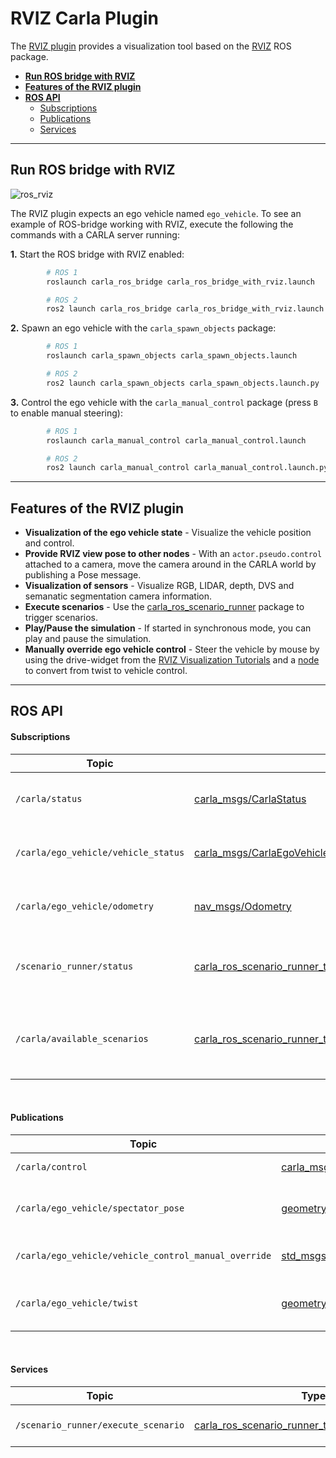 # RVIZ Carla Plugin

The [RVIZ plugin](https://github.com/carla-simulator/ros-bridge/tree/master/rviz_carla_plugin) provides a visualization tool based on the [RVIZ](https://wiki.ros.org/rviz) ROS package.

- [__Run ROS bridge with RVIZ__](#run-ros-bridge-with-rviz)
- [__Features of the RVIZ plugin__](#features-of-the-rviz-plugin)
- [__ROS API__](#ros-api)
    - [Subscriptions](#subscriptions)
    - [Publications](#publications)
    - [Services](#services)

---

## Run ROS bridge with RVIZ

![ros_rviz](images/ros_rviz.png)

The RVIZ plugin expects an ego vehicle named `ego_vehicle`. To see an example of ROS-bridge working with RVIZ, execute the following the commands with a CARLA server running:

__1.__ Start the ROS bridge with RVIZ enabled:

```sh
        # ROS 1
        roslaunch carla_ros_bridge carla_ros_bridge_with_rviz.launch

        # ROS 2
        ros2 launch carla_ros_bridge carla_ros_bridge_with_rviz.launch.py
```

__2.__ Spawn an ego vehicle with the `carla_spawn_objects` package:

```sh
        # ROS 1
        roslaunch carla_spawn_objects carla_spawn_objects.launch

        # ROS 2
        ros2 launch carla_spawn_objects carla_spawn_objects.launch.py
```

__3.__ Control the ego vehicle with the `carla_manual_control` package (press `B` to enable manual steering):

```sh
        # ROS 1
        roslaunch carla_manual_control carla_manual_control.launch

        # ROS 2
        ros2 launch carla_manual_control carla_manual_control.launch.py
```

---

## Features of the RVIZ plugin

- __Visualization of the ego vehicle state__ - Visualize the vehicle position and control.
- __Provide RVIZ view pose to other nodes__ - With an `actor.pseudo.control` attached to a camera, move the camera around in the CARLA world by publishing a Pose message.
- __Visualization of sensors__ - Visualize RGB, LIDAR, depth, DVS and semanatic segmentation camera information.
- __Execute scenarios__ - Use the [carla_ros_scenario_runner](https://github.com/carla-simulator/ros-bridge/blob/master/carla_ros_scenario_runner) package to trigger scenarios.
- __Play/Pause the simulation__ - If started in synchronous mode, you can play and pause the simulation.
- __Manually override ego vehicle control__ - Steer the vehicle by mouse by using the drive-widget from the [RVIZ Visualization Tutorials](https://github.com/ros-visualization/visualization_tutorials) and a [node](https://github.com/carla-simulator/ros-bridge/blob/master/carla_twist_to_control) to convert from twist to vehicle control.

---

## ROS API

#### Subscriptions

| Topic | Type | Description |
|-------|------|-------------|
| `/carla/status` | [carla_msgs/CarlaStatus](ros_msgs.md#carlastatusmsg) | Read the current status of CARLA |
| `/carla/ego_vehicle/vehicle_status` | [carla_msgs/CarlaEgoVehicleStatus](ros_msgs.md#carlaegovehiclestatusmsg) | Display the current state of the ego vehicle |
| `/carla/ego_vehicle/odometry` | [nav_msgs/Odometry](https://docs.ros.org/en/api/nav_msgs/html/msg/Odometry.html) | Display the current pose of the ego vehicle |
| `/scenario_runner/status` | [carla_ros_scenario_runner_types/CarlaScenarioRunnerStatus](ros_msgs.md#carlascenariorunnerstatusmsg) | Visualize the scenario runner status |
| `/carla/available_scenarios` | [carla_ros_scenario_runner_types/CarlaScenarioList](ros_msgs.md#carlascenariolistmsg) | Provides a list of scenarios to execute (disabled in combo box)|

<br>

#### Publications

| Topic | Type | Description |
|-------|------|-------------|
| `/carla/control` | [carla_msgs/CarlaControl](ros_msgs.md#carlacontrolmsg) | Play/pause/step CARLA |
| `/carla/ego_vehicle/spectator_pose` | [geometry_msgs/PoseStamped](https://docs.ros.org/en/api/geometry_msgs/html/msg/PoseStamped.html) | Publish the current pose of the RVIZ camera view |
| `/carla/ego_vehicle/vehicle_control_manual_override` | [std_msgs/Bool](https://docs.ros.org/en/api/std_msgs/html/msg/Bool.html) | Enable/disable vehicle control override |
| `/carla/ego_vehicle/twist` | [geometry_msgs/Twist](https://docs.ros.org/en/api/geometry_msgs/html/msg/Twist.html) | The twist command, created via mouse |

<br>

#### Services

| Topic | Type | Description |
|-------|------|-------------|
| `/scenario_runner/execute_scenario` | [carla_ros_scenario_runner_types/ExecuteScenario](https://github.com/carla-simulator/ros-bridge/blob/master/carla_ros_scenario_runner_types/srv/ExecuteScenario.srv) | Execute the selected scenario |

<br>
